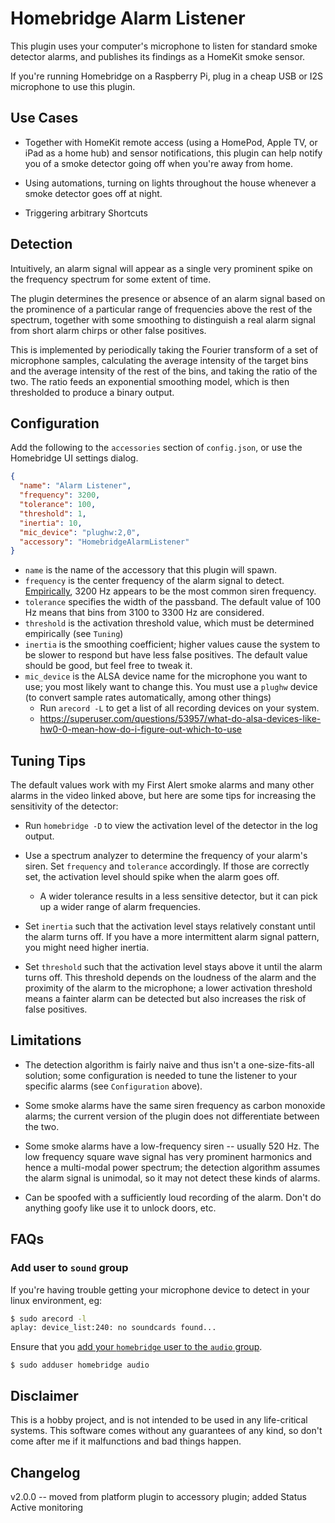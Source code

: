 # Homebridge Alarm Listener

This plugin uses your computer's microphone to listen for standard smoke detector
alarms, and publishes its findings as a HomeKit smoke sensor.

If you're running Homebridge on a Raspberry Pi, plug in a cheap USB or I2S microphone to use this plugin.

## Use Cases

- Together with HomeKit remote access (using a 
HomePod, Apple TV, or iPad as a home hub) and sensor notifications, this plugin can help notify you of a smoke detector going off when you're away from home.

- Using automations, turning on lights throughout the house whenever a smoke detector goes off at night.
  
- Triggering arbitrary Shortcuts 

## Detection

Intuitively, an alarm signal will appear as a single very prominent spike on the frequency spectrum for some extent of time.

The plugin determines the presence or absence of an alarm signal based on the prominence of a particular range of frequencies above the rest of the spectrum, together with some smoothing to distinguish a real alarm signal from short alarm chirps or other false positives.

This is implemented by periodically taking the Fourier transform of a set of microphone samples, calculating the average intensity of the target bins and the average intensity of the rest of the bins, and taking the ratio of the two. The ratio feeds an exponential smoothing model, which is then thresholded to produce a binary output.


## Configuration

Add the following to the `accessories` section of `config.json`, or use the Homebridge UI settings dialog.

```json
{
  "name": "Alarm Listener",
  "frequency": 3200,
  "tolerance": 100,
  "threshold": 1,
  "inertia": 10,
  "mic_device": "plughw:2,0",
  "accessory": "HomebridgeAlarmListener"
}
```
- `name` is the name of the accessory that this plugin will spawn.
- `frequency` is the center frequency of the alarm signal to detect. [Empirically](https://www.youtube.com/watch?v=bdVE3dvvBT0), 3200 Hz appears to be the most common siren frequency. 
- `tolerance` specifies the width of the passband. The default value of 100 Hz means that bins from 3100 to 3300 Hz are considered.
- `threshold` is the activation threshold value, which must be determined empirically (see `Tuning`)
- `inertia` is the smoothing coefficient; higher values cause the system to be slower to respond but have less false positives. The default value should be good, but feel free to tweak it.
- `mic_device` is the ALSA device name for the microphone you want to use; you most likely want to change this. You must use a `plughw`  device (to convert sample rates automatically, among other things)
  - Run `arecord -L` to get a list of all recording devices on your system.
  - https://superuser.com/questions/53957/what-do-alsa-devices-like-hw0-0-mean-how-do-i-figure-out-which-to-use
  
## Tuning Tips

The default values work with my First Alert smoke alarms and many other alarms in the video linked above, but here are some tips for increasing the sensitivity of the detector:

- Run `homebridge -D` to view the activation level of the detector in the log output. 

- Use a spectrum analyzer to determine the frequency of your alarm's siren. Set `frequency` and `tolerance` accordingly. If those are correctly set, the activation level should spike when the alarm goes off.
  - A wider tolerance results in a less sensitive detector, but it can pick up a wider range of alarm frequencies. 
  
- Set `inertia` such that the activation level stays relatively constant until the alarm turns off. If you have a more intermittent alarm signal pattern, you might need higher inertia. 

- Set `threshold` such that the activation level stays above it until the alarm turns off. This threshold depends on the loudness of the alarm and the proximity of the alarm to the microphone; a lower activation threshold means a fainter alarm can be detected but also increases the risk of false positives.

## Limitations

- The detection algorithm is fairly naive and thus isn't a one-size-fits-all solution; some configuration is needed to tune the listener to your specific alarms (see `Configuration` above).

- Some smoke alarms have the same siren frequency as carbon monoxide alarms; the current version of the plugin does not differentiate between the two.

- Some smoke alarms have a low-frequency siren -- usually 520 Hz. The low frequency square wave signal has very prominent harmonics and hence a multi-modal power spectrum; the detection algorithm assumes the alarm signal is unimodal, so it may not detect these kinds of alarms.

- Can be spoofed with a sufficiently loud recording of the alarm. Don't do anything goofy like use it to unlock doors, etc.

## FAQs

### Add user to `sound` group

If you're having trouble getting your microphone device to detect in your linux environment, eg:

```bash
$ sudo arecord -l  
aplay: device_list:240: no soundcards found...
```

Ensure that you [add your `homebridge` user to the `audio` group](https://askubuntu.com/questions/57810/how-to-fix-no-soundcards-found).

```shell
$ sudo adduser homebridge audio
```


## Disclaimer

This is a hobby project, and is not intended to be used in any life-critical systems. This software comes without any guarantees of any kind, so don't come after me if it malfunctions and bad things happen. 


## Changelog

v2.0.0 -- moved from platform plugin to accessory plugin; added Status Active monitoring
